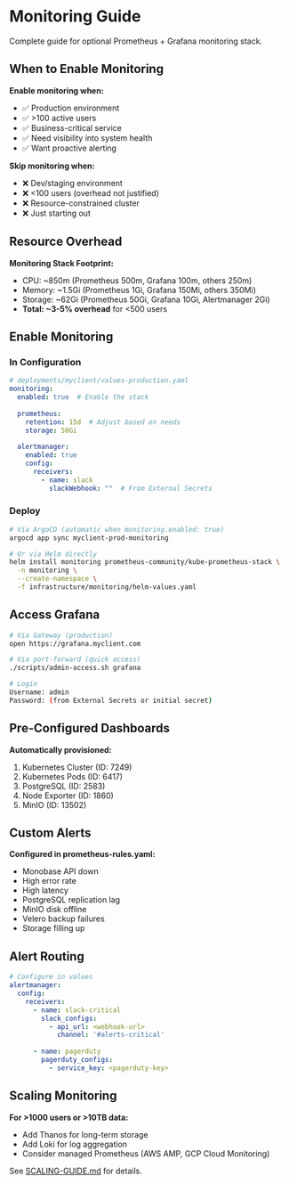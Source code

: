 # Monitoring Guide

Complete guide for optional Prometheus + Grafana monitoring stack.

## When to Enable Monitoring

**Enable monitoring when:**
- ✅ Production environment
- ✅ >100 active users
- ✅ Business-critical service
- ✅ Need visibility into system health
- ✅ Want proactive alerting

**Skip monitoring when:**
- ❌ Dev/staging environment
- ❌ <100 users (overhead not justified)
- ❌ Resource-constrained cluster
- ❌ Just starting out

## Resource Overhead

**Monitoring Stack Footprint:**
- CPU: ~850m (Prometheus 500m, Grafana 100m, others 250m)
- Memory: ~1.5Gi (Prometheus 1Gi, Grafana 150Mi, others 350Mi)
- Storage: ~62Gi (Prometheus 50Gi, Grafana 10Gi, Alertmanager 2Gi)
- **Total: ~3-5% overhead** for <500 users

## Enable Monitoring

### In Configuration

```yaml
# deployments/myclient/values-production.yaml
monitoring:
  enabled: true  # Enable the stack
  
  prometheus:
    retention: 15d  # Adjust based on needs
    storage: 50Gi
  
  alertmanager:
    enabled: true
    config:
      receivers:
        - name: slack
          slackWebhook: ""  # From External Secrets
```

### Deploy

```bash
# Via ArgoCD (automatic when monitoring.enabled: true)
argocd app sync myclient-prod-monitoring

# Or via Helm directly
helm install monitoring prometheus-community/kube-prometheus-stack \
  -n monitoring \
  --create-namespace \
  -f infrastructure/monitoring/helm-values.yaml
```

## Access Grafana

```bash
# Via Gateway (production)
open https://grafana.myclient.com

# Via port-forward (quick access)
./scripts/admin-access.sh grafana

# Login
Username: admin
Password: (from External Secrets or initial secret)
```

## Pre-Configured Dashboards

**Automatically provisioned:**
1. Kubernetes Cluster (ID: 7249)
2. Kubernetes Pods (ID: 6417)
3. PostgreSQL (ID: 2583)
4. Node Exporter (ID: 1860)
5. MinIO (ID: 13502)

## Custom Alerts

**Configured in prometheus-rules.yaml:**
- Monobase API down
- High error rate
- High latency
- PostgreSQL replication lag
- MinIO disk offline
- Velero backup failures
- Storage filling up

## Alert Routing

```yaml
# Configure in values
alertmanager:
  config:
    receivers:
      - name: slack-critical
        slack_configs:
          - api_url: <webhook-url>
            channel: '#alerts-critical'
      
      - name: pagerduty
        pagerduty_configs:
          - service_key: <pagerduty-key>
```

## Scaling Monitoring

**For >1000 users or >10TB data:**
- Add Thanos for long-term storage
- Add Loki for log aggregation
- Consider managed Prometheus (AWS AMP, GCP Cloud Monitoring)

See [SCALING-GUIDE.md](SCALING-GUIDE.md) for details.
